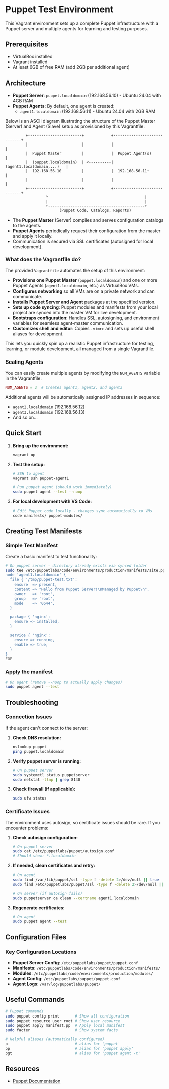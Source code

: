 # Puppet Test Environment

This Vagrant environment sets up a complete Puppet infrastructure with a Puppet server and multiple agents for learning and testing purposes.

## Prerequisites

- VirtualBox installed
- Vagrant installed
- At least 6GB of free RAM (add 2GB per additional agent)

## Architecture

- **Puppet Server**: `puppet.localdomain` (192.168.56.10) - Ubuntu 24.04 with 4GB RAM
- **Puppet Agents**: By default, one agent is created:
  - `agent1.localdomain` (192.168.56.11) - Ubuntu 24.04 with 2GB RAM

Below is an ASCII diagram illustrating the structure of the Puppet Master (Server) and Agent (Slave) setup as provisioned by this Vagrantfile:

```text
         +------------------------+            +-----------------------------+
         |                        |            |                             |
         |  Puppet Master         |            |  Puppet Agent(s)            |
         |  (puppet.localdomain)  | <----------|  (agent1.localdomain,...)   |
         |  192.168.56.10         |            |  192.168.56.11+             |
         |                        |            |                             |
         +------------------------+            +-----------------------------+
                  ^                                           |
                  |                                           |
                  +-------------------------------------------+
                        (Puppet Code, Catalogs, Reports)

```

- The **Puppet Master** (Server) compiles and serves configuration catalogs to the agents.
- **Puppet Agents** periodically request their configuration from the master and apply it locally.
- Communication is secured via SSL certificates (autosigned for local development).

### What does the Vagrantfile do?

The provided `Vagrantfile` automates the setup of this environment:

- **Provisions one Puppet Master** (`puppet.localdomain`) and one or more Puppet Agents (`agent1.localdomain`, etc.) as VirtualBox VMs.
- **Configures networking** so all VMs are on a private network and can communicate.
- **Installs Puppet Server and Agent** packages at the specified version.
- **Sets up code syncing**: Puppet modules and manifests from your local project are synced into the master VM for live development.
- **Bootstraps configuration**: Handles SSL, autosigning, and environment variables for seamless agent-master communication.
- **Customizes shell and editor**: Copies `.vimrc` and sets up useful shell aliases for development.

This lets you quickly spin up a realistic Puppet infrastructure for testing, learning, or module development, all managed from a single Vagrantfile.

### Scaling Agents

You can easily create multiple agents by modifying the `NUM_AGENTS` variable in the Vagrantfile:

```ruby
NUM_AGENTS = 3  # Creates agent1, agent2, and agent3
```

Additional agents will be automatically assigned IP addresses in sequence:

- `agent2.localdomain` (192.168.56.12)
- `agent3.localdomain` (192.168.56.13)
- And so on...

## Quick Start

1. **Bring up the environment:**

   ```bash
   vagrant up
   ```

2. **Test the setup:**

   ```bash
   # SSH to agent
   vagrant ssh puppet-agent1

   # Run puppet agent (should work immediately)
   sudo puppet agent --test --noop

3. **For local development with VS Code:**

   ```bash
   # Edit Puppet code locally - changes sync automatically to VMs
   code manifests/ puppet-modules/
   ```

## Creating Test Manifests

### Simple Test Manifest

Create a basic manifest to test functionality:

```bash
# On puppet server - directory already exists via synced folder
sudo tee /etc/puppetlabs/code/environments/production/manifests/site.pp << 'EOF'
node 'agent1.localdomain' {
  file { '/tmp/puppet-test.txt':
    ensure  => present,
    content => "Hello from Puppet Server!\nManaged by Puppet\n",
    owner   => 'root',
    group   => 'root',
    mode    => '0644',
  }

  package { 'nginx':
    ensure => installed,
  }

  service { 'nginx':
    ensure => running,
    enable => true,
  }
}
EOF
```

### Apply the manifest

```bash
# On agent (remove --noop to actually apply changes)
sudo puppet agent --test
```

## Troubleshooting

### Connection Issues

If the agent can't connect to the server:

1. **Check DNS resolution:**

   ```bash
   nslookup puppet
   ping puppet.localdomain
   ```

2. **Verify puppet server is running:**

   ```bash
   # On puppet server
   sudo systemctl status puppetserver
   sudo netstat -tlnp | grep 8140
   ```

3. **Check firewall (if applicable):**

   ```bash
   sudo ufw status
   ```

### Certificate Issues

The environment uses autosign, so certificate issues should be rare. If you encounter problems:

1. **Check autosign configuration:**

   ```bash
   # On puppet server
   sudo cat /etc/puppetlabs/puppet/autosign.conf
   # Should show: *.localdomain
   ```

2. **If needed, clean certificates and retry:**

   ```bash
   # On agent
   sudo find /var/lib/puppet/ssl -type f -delete 2>/dev/null || true
   sudo find /etc/puppetlabs/puppet/ssl -type f -delete 2>/dev/null || true

   # On server (if autosign fails)
   sudo puppetserver ca clean --certname agent1.localdomain
   ```

3. **Regenerate certificates:**

   ```bash
   # On agent
   sudo puppet agent --test
   ```

## Configuration Files

### Key Configuration Locations

- **Puppet Server Config**: `/etc/puppetlabs/puppet/puppet.conf`
- **Manifests**: `/etc/puppetlabs/code/environments/production/manifests/`
- **Modules**: `/etc/puppetlabs/code/environments/production/modules/`
- **Agent Config**: `/etc/puppetlabs/puppet/puppet.conf`
- **Agent Logs**: `/var/log/puppetlabs/puppet/`


## Useful Commands

```bash
# Puppet commands
sudo puppet config print       # Show all configuration
sudo puppet resource user root # Show user resource
sudo puppet apply manifest.pp  # Apply local manifest
sudo facter                    # Show system facts

# Helpful aliases (automatically configured)
p                              # alias for 'puppet'
pp                             # alias for 'puppet apply'
pgt                            # alias for 'puppet agent -t'
```

## Resources

- [Puppet Documentation](https://puppet.com/docs/)
